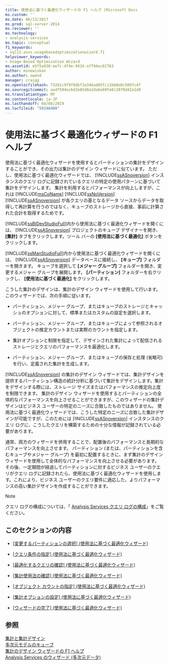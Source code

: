 ```yaml
---
title: 使用法に基づく最適化ウィザードの F1 ヘルプ |Microsoft Docs
ms.custom: ''
ms.date: 06/13/2017
ms.prod: sql-server-2014
ms.reviewer: ''
ms.technology:
- analysis-services
ms.topic: conceptual
f1_keywords:
- sql12.asvs.usagebasedoptimizationwizard.f1
helpviewer_keywords:
- Usage-Based Optimization Wizard
ms.assetid: e5f5a938-ae7c-4f4e-9416-a7f94ac82763
author: minewiskan
ms.author: owend
manager: craigg
ms.openlocfilehash: 732b1c979f0dbf3a346ad85fc11bb8e0c5097c4f
ms.sourcegitcommit: aa4f594ec6d3e85d0a1da6e69fa0c2070d42e1d8
ms.translationtype: MT
ms.contentlocale: ja-JP
ms.lasthandoff: 04/08/2019
ms.locfileid: "59240400"
---
```

# <a name="usage-based-optimization-wizard-f1-help"></a>使用法に基づく最適化ウィザードの F1 ヘルプ
  使用法に基づく最適化ウィザードを使用するとパーティションの集計をデザインすることができ、その出力は集計のデザイン ウィザードに似ています。 ただし、使用法に基づく最適化ウィザードでは、 [!INCLUDE[ssASnoversion](../includes/ssasnoversion-md.md)] インスタンスのクエリ ログに記録されているクエリの特定の使用パターンに基づいて集計をデザインします。 集計を利用するとパフォーマンスが向上しますが、これは [!INCLUDE[msCoName](../includes/msconame-md.md)] [!INCLUDE[ssNoVersion](../includes/ssnoversion-md.md)] [!INCLUDE[ssASnoversion](../includes/ssasnoversion-md.md)] が各クエリの基となるデータ ソースからデータを取得して再計算を行うのではなく、キューブのストレージから直接、事前に計算された合計を取得するためです。  
  
 [!INCLUDE[ssBIDevStudioFull](../includes/ssbidevstudiofull-md.md)]内から使用法に基づく最適化ウィザードを開くには、 [!INCLUDE[ssASnoversion](../includes/ssasnoversion-md.md)] プロジェクトのキューブ デザイナーを開き、 **[集計]** タブをクリックします。ツール バーの **[使用法に基づく最適化]** ボタンをクリックします。  
  
 [!INCLUDE[ssManStudioFull](../includes/ssmanstudiofull-md.md)]内から使用法に基づく最適化ウィザードを開くには、 [!INCLUDE[ssASnoversion](../includes/ssasnoversion-md.md)] データベースに接続し、 **[キューブ]** フォルダーを開きます。 キューブを選択して **[メジャー グループ]** フォルダーを開き、変更するメジャー グループを展開します。 **[パーティション]** フォルダーを右クリックし、 **[使用法に基づく最適化]** をクリックします。  
  
 こうした集計のデザインは、集計のデザイン ウィザードを使用して行います。 このウィザードでは、次の手順に従います。  
  
-   パーティション、メジャー グループ、またはキューブのストレージとキャッシュのオプションに対して、標準またはカスタムの設定を選択します。  
  
-   パーティション、メジャー グループ、またはキューブによって参照されるオブジェクトの推定カウントまたは実際のカウントを指定します。  
  
-   集計オプションと制限を指定して、デザインされた集計によって配信されるストレージとクエリのパフォーマンスを最適化します。  
  
-   パーティション、メジャー グループ、またはキューブの保存と処理 (省略可) を行い、定義された集計を生成します。  
  
 [!INCLUDE[ssASnoversion](../includes/ssasnoversion-md.md)] の集計のデザイン ウィザードでは、集計デザインを提供するパーティション構造の統計分析に基づいて集計をデザインします。集計をデザインする際には、ストレージ サイズまたはパフォーマンスの推定向上度を制限できます。 集計のデザイン ウィザードを使用するとパーティションの全体的なパフォーマンスを向上させることができますが、このウィザードの集計デザインはビジネス ユーザーの特定のニーズに合致したものではありません。 使用法に基づく最適化ウィザードでは、こうした特定のニーズに合致した集計デザインが可能ですが、このためには [!INCLUDE[ssASnoversion](../includes/ssasnoversion-md.md)] インスタンスのクエリ ログに、こうしたクエリを構築するための十分な情報が記録されている必要があります。  
  
 通常、両方のウィザードを併用することで、配置後のパフォーマンスと長期的なパフォーマンスを向上させます。 パーティション (または、パーティションを含むキューブやメジャー グループ) を最初に配置するときに、まず集計のデザイン ウィザードを使用して全体的なパフォーマンスを向上させる必要があります。 その後、一定期間が経過してパーティションに対するビジネス ユーザーのクエリがクエリ ログに記録されたら、使用法に基づく最適化ウィザードを使用します。これにより、ビジネス ユーザーのクエリ要件に適応した、よりパフォーマンスの高い集計デザインを作成することができます。  
  
> [!NOTE]  
>  クエリ ログの構成については、「 [Analysis Services クエリ ログの構成](instances/log-operations-in-analysis-services.md?view=sql-server-2014#bkmk_querylog)」をご覧ください。  
  
## <a name="in-this-section"></a>このセクションの内容  
  
-   [[変更するパーティションの選択] &#40;使用法に基づく最適化ウィザード&#41;](select-partitions-to-modify-usage-based-optimization-wizard.md)  
  
-   [[クエリ条件の指定] &#40;使用法に基づく最適化ウィザード&#41;](specify-query-criteria-usage-based-optimization-wizard.md)  
  
-   [[最適化するクエリの確認] &#40;使用法に基づく最適化ウィザード&#41;](review-the-queries-that-will-be-optimized-usage-based-optimization-wizard.md)  
  
-   [[集計使用法の確認] &#40;使用法に基づく最適化ウィザード&#41;](review-aggregation-usage-usage-based-optimiation-wizard.md)  
  
-   [[オブジェクト カウントの指定] &#40;使用法に基づく最適化ウィザード&#41;](specify-object-counts-usage-based-optimization-wizard.md)  
  
-   [[集計オプションの設定] &#40;使用法に基づく最適化ウィザード&#41;](set-aggregation-options-usage-based-optimization-wizard.md)  
  
-   [[ウィザードの完了] &#40;使用法に基づく最適化ウィザード&#41;](completing-the-wizard-usage-based-optimization-wizard.md)  
  
## <a name="see-also"></a>参照  
 [集計と集計デザイン](multidimensional-models-olap-logical-cube-objects/aggregations-and-aggregation-designs.md)   
 [多次元モデルのキューブ](multidimensional-models/cubes-in-multidimensional-models.md)   
 [集計のデザイン ウィザードの F1 ヘルプ](aggregation-design-wizard-f1-help.md)   
 [Analysis Services のウィザード &#40;多次元データ&#41;](analysis-services-wizards-multidimensional-data.md)  
  
  

